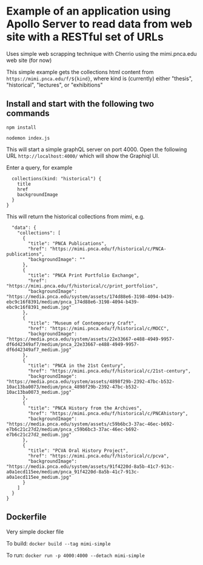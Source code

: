 # Example of an application using Apollo Server to read data from web site with a RESTful set of URLs

Uses simple web scrapping technique with Cherrio using the mimi.pnca.edu web site (for now)

This simple example gets the collections html content from `https://mimi.pnca.edu/f/${kind}`, where  kind is (currently) either "thesis", "historical", "lectures", or "exhibitions"

## Install and start with the following two commands

```
npm install

nodemon index.js
```

This will start a simple graphQL server on port 4000.  Open the following URL `http://localhost:4000/` which will show the Graphiql UI.

Enter a query, for example

```{
  collections(kind: "historical") {
    title
    href
    backgroundImage
  }
}
```

This will return the historical collections from mimi, e.g. 

```{
  "data": {
    "collections": [
      {
        "title": "PNCA Publications",
        "href": "https://mimi.pnca.edu/f/historical/c/PNCA-publications",
        "backgroundImage": ""
      },
      {
        "title": "PNCA Print Portfolio Exchange",
        "href": "https://mimi.pnca.edu/f/historical/c/print_portfolios",
        "backgroundImage": "https://media.pnca.edu/system/assets/174d88e6-3198-4094-b439-ebc9c16f8391/medium/pnca_174d88e6-3198-4094-b439-ebc9c16f8391_medium.jpg"
      },
      {
        "title": "Museum of Contemporary Craft",
        "href": "https://mimi.pnca.edu/f/historical/c/MOCC",
        "backgroundImage": "https://media.pnca.edu/system/assets/22e33667-e488-4949-9957-df6d42349af7/medium/pnca_22e33667-e488-4949-9957-df6d42349af7_medium.jpg"
      },
      {
        "title": "PNCA in the 21st Century",
        "href": "https://mimi.pnca.edu/f/historical/c/21st-century",
        "backgroundImage": "https://media.pnca.edu/system/assets/4898f29b-2392-47bc-b532-10ac13ba0073/medium/pnca_4898f29b-2392-47bc-b532-10ac13ba0073_medium.jpg"
      },
      {
        "title": "PNCA History from the Archives",
        "href": "https://mimi.pnca.edu/f/historical/c/PNCAhistory",
        "backgroundImage": "https://media.pnca.edu/system/assets/c59b6bc3-37ac-46ec-b692-e7b6c21c27d2/medium/pnca_c59b6bc3-37ac-46ec-b692-e7b6c21c27d2_medium.jpg"
      },
      {
        "title": "PCVA Oral History Project",
        "href": "https://mimi.pnca.edu/f/historical/c/pcva",
        "backgroundImage": "https://media.pnca.edu/system/assets/91f4220d-8a5b-41c7-913c-a0a1ecd115ee/medium/pnca_91f4220d-8a5b-41c7-913c-a0a1ecd115ee_medium.jpg"
      }
    ]
  }
}
```


## Dockerfile

Very simple docker file

To build: `docker build --tag mimi-simple`

To run: `docker run -p 4000:4000 --detach mimi-simple`